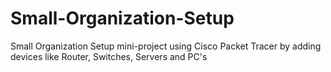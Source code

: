 # Small-Organization-Setup
Small Organization Setup mini-project using Cisco Packet Tracer by adding devices like Router, Switches, Servers and PC's
